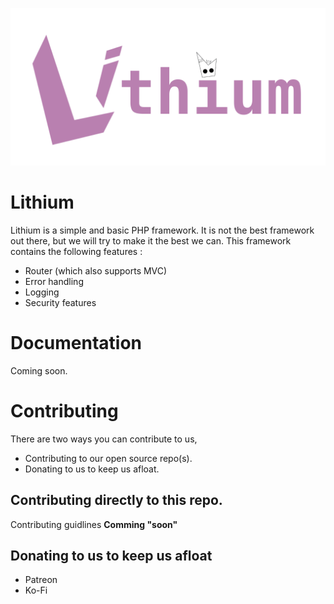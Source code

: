![Lthium Banner](https://raw.githubusercontent.com/unifiedorg/.github/main/img/lithium-banner.png)

# Lithium
Lithium is a simple and basic PHP framework. It is not the best framework out there, but we will try to make it the best we can.
This framework contains the following features :
- Router (which also supports MVC)
- Error handling
- Logging
- Security features

# Documentation
Coming soon.

# Contributing
There are two ways you can contribute to us,
- Contributing to our open source repo(s).
- Donating to us to keep us afloat.

## Contributing directly to this repo.
Contributing guidlines **Comming "soon"**

## Donating to us to keep us afloat
- Patreon
- Ko-Fi
